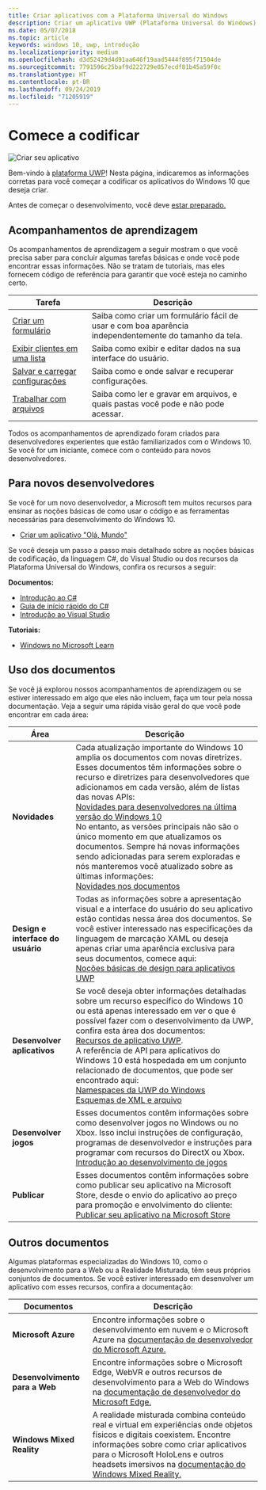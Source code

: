 ```yaml
---
title: Criar aplicativos com a Plataforma Universal do Windows
description: Criar um aplicativo UWP (Plataforma Universal do Windows) para o Windows 10 é mais fácil do que você imagina.
ms.date: 05/07/2018
ms.topic: article
keywords: windows 10, uwp, introdução
ms.localizationpriority: medium
ms.openlocfilehash: d3d52429d4d91aa646f19aad5444f895f71504de
ms.sourcegitcommit: 7791596c25baf9d222729e057ecdf81b45a59f0c
ms.translationtype: HT
ms.contentlocale: pt-BR
ms.lasthandoff: 09/24/2019
ms.locfileid: "71205919"
---
```

# <a name="start-coding"></a>Comece a codificar

![Criar seu aplicativo](images/build-your-app.png)

Bem-vindo à [plataforma UWP](universal-application-platform-guide.md)! Nesta página, indicaremos as informações corretas para você começar a codificar os aplicativos do Windows 10 que deseja criar.

Antes de começar o desenvolvimento, você deve [estar preparado.](get-set-up.md)

## <a name="learning-tracks"></a>Acompanhamentos de aprendizagem

Os acompanhamentos de aprendizagem a seguir mostram o que você precisa saber para concluir algumas tarefas básicas e onde você pode encontrar essas informações. Não se tratam de tutoriais, mas eles fornecem código de referência para garantir que você esteja no caminho certo.

| Tarefa | Descrição |
| --- | --- |
| [Criar um formulário](construct-form-learning-track.md) | Saiba como criar um formulário fácil de usar e com boa aparência independentemente do tamanho da tela. |
| [Exibir clientes em uma lista](display-customers-in-list-learning-track.md) | Saiba como exibir e editar dados na sua interface do usuário. |
| [Salvar e carregar configurações](settings-learning-track.md) | Saiba como e onde salvar e recuperar configurações. |
| [Trabalhar com arquivos](fileio-learning-track.md) | Saiba como ler e gravar em arquivos, e quais pastas você pode e não pode acessar. |

Todos os acompanhamentos de aprendizado foram criados para desenvolvedores experientes que estão familiarizados com o Windows 10. Se você for um iniciante, comece com o conteúdo para novos desenvolvedores.

## <a name="for-new-developers"></a>Para novos desenvolvedores

Se você for um novo desenvolvedor, a Microsoft tem muitos recursos para ensinar as noções básicas de como usar o código e as ferramentas necessárias para desenvolvimento do Windows 10.

* [Criar um aplicativo "Olá, Mundo"](your-first-app.md)

Se você deseja um passo a passo mais detalhado sobre as noções básicas de codificação, da linguagem C#, do Visual Studio ou dos recursos da Plataforma Universal do Windows, confira os recursos a seguir:

**Documentos:**

* [Introdução ao C#](https://docs.microsoft.com/dotnet/csharp/getting-started/)
* [Guia de início rápido do C#](https://docs.microsoft.com/dotnet/csharp/quick-starts/)
* [Introdução ao Visual Studio](https://docs.microsoft.com/visualstudio/ide/)

**Tutoriais:**

* [Windows no Microsoft Learn](https://docs.microsoft.com/learn/browse/?products=windows&resource_type=module)

## <a name="using-the-docs"></a>Uso dos documentos

Se você já explorou nossos acompanhamentos de aprendizagem ou se estiver interessado em algo que eles não incluem, faça um tour pela nossa documentação. Veja a seguir uma rápida visão geral do que você pode encontrar em cada área:

| Área | Descrição |
| --- | --- |
| **Novidades** | Cada atualização importante do Windows 10 amplia os documentos com novas diretrizes. Esses documentos têm informações sobre o recurso e diretrizes para desenvolvedores que adicionamos em cada versão, além de listas das novas APIs: </br>   [Novidades para desenvolvedores na última versão do Windows 10](../whats-new/windows-10-version-latest.md) </br> No entanto, as versões principais não são o único momento em que atualizamos os documentos. Sempre há novas informações sendo adicionadas para serem exploradas e nós manteremos você atualizado sobre as últimas informações: </br>   [Novidades nos documentos](../whats-new/windows-docs-latest.md) |
| **Design e interface do usuário** | Todas as informações sobre a apresentação visual e a interface do usuário do seu aplicativo estão contidas nessa área dos documentos. Se você estiver interessado nas especificações da linguagem de marcação XAML ou deseja apenas criar uma aparência exclusiva para seus documentos, comece aqui: </br>   [Noções básicas de design para aplicativos UWP](../design/basics/index.md) |
| **Desenvolver aplicativos** | Se você deseja obter informações detalhadas sobre um recurso específico do Windows 10 ou está apenas interessado em ver o que é possível fazer com o desenvolvimento da UWP, confira esta área dos documentos: </br>   [Recursos de aplicativo UWP](../develop/index.md). </br> A referência de API para aplicativos do Windows 10 está hospedada em um conjunto relacionado de documentos, que pode ser encontrado aqui: </br>   [Namespaces da UWP do Windows](https://docs.microsoft.com/en-us/uwp/api/) </br>   [Esquemas de XML e arquivo](https://docs.microsoft.com/uwp/schemas/) |
| **Desenvolver jogos** | Esses documentos contêm informações sobre como desenvolver jogos no Windows ou no Xbox. Isso inclui instruções de configuração, programas de desenvolvedor e instruções para programar com recursos do DirectX ou Xbox. </br>   [Introdução ao desenvolvimento de jogos](../gaming/getting-started.md) |
| **Publicar** | Esses documentos contêm informações sobre como publicar seu aplicativo na Microsoft Store, desde o envio do aplicativo ao preço para promoção e envolvimento do cliente: </br>   [Publicar seu aplicativo na Microsoft Store](../publish/index.md) |

## <a name="other-docs"></a>Outros documentos

Algumas plataformas especializadas do Windows 10, como o desenvolvimento para a Web ou a Realidade Misturada, têm seus próprios conjuntos de documentos. Se você estiver interessado em desenvolver um aplicativo com esses recursos, confira a documentação:

| Documentos | Descrição |
| --- | --- |
| **Microsoft Azure** | Encontre informações sobre o desenvolvimento em nuvem e o Microsoft Azure na [documentação de desenvolvedor do Microsoft Azure.](https://docs.microsoft.com/azure/) |
| **Desenvolvimento para a Web** | Encontre informações sobre o Microsoft Edge, WebVR e outros recursos de desenvolvimento para a Web do Windows na [documentação de desenvolvedor do Microsoft Edge.](https://docs.microsoft.com/microsoft-edge/) |
| **Windows Mixed Reality** | A realidade misturada combina conteúdo real e virtual em experiências onde objetos físicos e digitais coexistem. Encontre informações sobre como criar aplicativos para o Microsoft HoloLens e outros headsets imersivos na [documentação do Windows Mixed Reality.](https://docs.microsoft.com/en-us/windows/mixed-reality/)|
